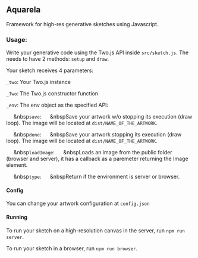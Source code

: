 ## Aquarela

Framework for high-res generative sketches using Javascript.

### Usage:
Write your generative code using the Two.js API inside `src/sketch.js`. The needs to have 2 methods: `setup` and `draw`.

Your sketch receives 4 parameters:

`_two`: 
Your Two.js instance

`_Two`: 
The Two.js constructor function

`_env`: 
The env object as the specified API:

&nbsp;&nbsp;&nbsp;&nbsp;&nbsp;&nbsp`save`:
&nbsp;&nbsp;&nbsp;&nbsp;&nbsp;&nbspSave your artwork w/o stopping its execution (draw loop). The image will be located at `dist/NAME_OF_THE_ARTWORK`.

&nbsp;&nbsp;&nbsp;&nbsp;&nbsp;&nbsp`done`:
&nbsp;&nbsp;&nbsp;&nbsp;&nbsp;&nbspSave your artwork stopping its execution (draw loop). The image will be located at `dist/NAME_OF_THE_ARTWORK`.

&nbsp;&nbsp;&nbsp;&nbsp;&nbsp;&nbsp`loadImage`:
&nbsp;&nbsp;&nbsp;&nbsp;&nbsp;&nbspLoads an image from the public folder (browser and server), it has a callback as a paremeter returning the Image element.

&nbsp;&nbsp;&nbsp;&nbsp;&nbsp;&nbsp`type`:
&nbsp;&nbsp;&nbsp;&nbsp;&nbsp;&nbspReturn if the environment is server or browser.

#### Config
You can change your artwork configuration at `config.json`

#### Running

To run your sketch on a high-resolution canvas in the server, run `npm run server`.

To run your sketch in a browser, run `npm run browser`.
